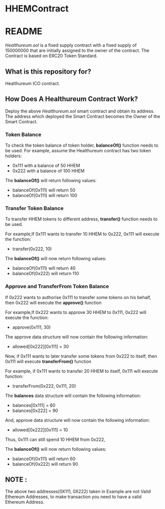 # HHEMContract

# README

*Healthureum.sol* is a fixed supply contract with a fixed supply of 150000000 that are initially assigned to the owner of the contract.
The Contract is based on ERC20 Token Standard.

## What is this repository for?
Healthureum ICO contract.

## How Does A Healthureum Contract Work?

Deploy the above *Healthureum.sol* smart contract and obtain its address.
The address which deployed the Smart Contract becomes the Owner of the Smart Contract.

### Token Balance
To check the token balance of token holder, **balanceOf()** function needs to be used.
For example, assume the Healthureum contract has two token holders:
* 0x111 with a balance of 50 HHEM
* 0x222 with a balance of 100 HHEM

The **balanceOf()** will return following values:
* balanceOf(0x111) will return 50
* balanceOf(0x111) will return 100


### Transfer Token Balance
To transfer HHEM tokens to different address, **transfer()** function needs to be used.

For example,If 0x111 wants to transfer 10 HHEM to 0x222,
0x111 will execute the function:
* transfer(0x222, 10)

The **balanceOf()** will now return following values:
* balanceOf(0x111) will return 40
* balanceOf(0x222) will return 110

### Approve and TransferFrom Token Balance
If 0x222 wants to authorise 0x111 to transfer some tokens on his behalf, then 0x222 will  execute the **approve()** function

For example,If 0x222 wants to approve 30 HHEM to 0x111,
0x222 will execute the function:
* approve(0x111, 30)

The approve data structure will now contain the following information:
* allowed[0x222][0x111] = 30
	
Now, if 0x111 wants to later transfer some tokens from 0x222 to itself, then 0x111 will execute **transferFrom()** function

For example, if 0x111 wants to transfer 20 HHEM to itself,
0x111 will execute function:
* transferFrom(0x222, 0x111, 20)
 
The **balances** data structure will contain the following information:
* balances[0x111] = 60
* balances[0x222] = 90

And, approve data structure will now contain the following information:
* allowed[0x222][0x111] = 10

Thus, 0x111 can still spend 10 HHEM from 0x222,

The **balanceOf()** will now return following values:
* balanceOf(0x111) will return 60
* balanceOf(0x222) will return 90

## NOTE : 
The above two addresses(0X111, 0X222) taken in Example are not Valid Ethereum Addresses, to make transaction you need to have a valid Ethereum Address.
